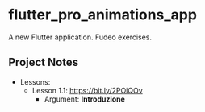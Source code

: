 # flutter_pro_animations_app

A new Flutter application. Fudeo exercises.

## Project Notes

- Lessons:
    - Lesson 1.1: https://bit.ly/2POiQOv
        - Argument: **Introduzione**

